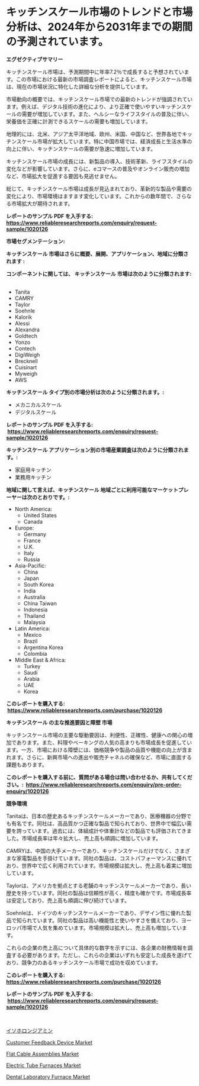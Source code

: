 <p><h1>キッチンスケール市場のトレンドと市場分析は、2024年から2031年までの期間の予測されています。</h1></p><p><strong>エグゼクティブサマリー</strong></p>
<p><p>キッチンスケール市場は、予測期間中に年率7.2％で成長すると予想されています。この市場における最新の市場調査レポートによると、キッチンスケール市場は、現在の市場状況に特化した詳細な分析を提供しています。</p><p>市場動向の概要では、キッチンスケール市場での最新のトレンドが強調されています。例えば、デジタル技術の進化により、より正確で使いやすいキッチンスケールの需要が増加しています。また、ヘルシーなライフスタイルの普及に伴い、栄養価を正確に計測できるスケールの需要も増加しています。</p><p>地理的には、北米、アジア太平洋地域、欧州、米国、中国など、世界各地でキッチンスケール市場が拡大しています。特に中国市場では、経済成長と生活水準の向上に伴い、キッチンスケールの需要が急速に増加しています。</p><p>キッチンスケール市場の成長には、新製品の導入、技術革新、ライフスタイルの変化などが影響しています。さらに、eコマースの普及やオンライン販売の増加など、市場拡大を促進する要因も見逃せません。</p><p>総じて、キッチンスケール市場は成長が見込まれており、革新的な製品や需要の変化により、市場環境はますます変化しています。これからの数年間で、さらなる市場拡大が期待されます。</p></p>
<p><strong>レポートのサンプル PDF を入手する: <a href="https://www.reliableresearchreports.com/enquiry/request-sample/1020126">https://www.reliableresearchreports.com/enquiry/request-sample/1020126</a></strong></p>
<p><strong>市場セグメンテーション:</strong></p>
<p><strong> キッチンスケール 市場はさらに概要、展開、アプリケーション、地域に分類されます :</strong></p>
<p><strong>コンポーネントに関しては、 キッチンスケール 市場は次のように分類されます: &nbsp;</strong></p>
<p><ul><li>Tanita</li><li>CAMRY</li><li>Taylor</li><li>Soehnle</li><li>Kalorik</li><li>Alessi</li><li>Alexandra</li><li>Goldtech</li><li>Yonzo</li><li>Contech</li><li>DigiWeigh</li><li>Brecknell</li><li>Cuisinart</li><li>Myweigh</li><li>AWS</li></ul></p>
<p><strong> キッチンスケール タイプ別の市場分析は次のように分類されます。:</strong></p>
<p><ul><li>メカニカルスケール</li><li>デジタルスケール</li></ul></p>
<p><strong>レポートのサンプル PDF を入手する: &nbsp;<a href="https://www.reliableresearchreports.com/enquiry/request-sample/1020126">https://www.reliableresearchreports.com/enquiry/request-sample/1020126</a></strong></p>
<p><strong> キッチンスケール アプリケーション別の市場産業調査は次のように分類されます。:</strong></p>
<p><ul><li>家庭用キッチン</li><li>業務用キッチン</li></ul></p>
<p><strong>地域に関して言えば、キッチンスケール 地域ごとに利用可能なマーケットプレーヤーは次のとおりです。:</strong></p>
<p><ul>
    <li>
        North America:
        <ul>
            <li>United States</li>
            <li>Canada</li>
        </ul>
    </li>
    <li>
        Europe:
        <ul>
            <li>Germany</li>
            <li>France</li>
            <li>U.K.</li>
            <li>Italy</li>
            <li>Russia</li>
        </ul>
    </li>
    <li>
        Asia-Pacific:
        <ul>
            <li>China</li>
            <li>Japan</li>
            <li>South Korea</li>
            <li>India</li>
            <li>Australia</li>
            <li>China Taiwan</li>
            <li>Indonesia</li>
            <li>Thailand</li>
            <li>Malaysia</li>
        </ul>
    </li>
    <li>
        Latin America:
        <ul>
            <li>Mexico</li>
            <li>Brazil</li>
            <li>Argentina Korea</li>
            <li>Colombia</li>
        </ul>
    </li>
    <li>
        Middle East & Africa:
        <ul>
            <li>Turkey</li>
            <li>Saudi</li>
            <li>Arabia</li>
            <li>UAE</li>
            <li>Korea</li>
        </ul>
    </li>
    </ul></p>
<p><strong>このレポートを購入する: &nbsp;<a href="https://www.reliableresearchreports.com/purchase/1020126">https://www.reliableresearchreports.com/purchase/1020126</a></strong></p>
<p><strong>キッチンスケール の主な推進要因と障壁 市場</strong></p>
<p><p>キッチンスケール市場の主要な駆動要因は、利便性、正確性、健康への関心の増加であります。また、料理やベーキングの人気の高まりも市場成長を促進しています。一方、市場における障壁には、価格競争や製品の品質や機能の向上が含まれます。さらに、新興市場への進出や販売チャネルの確保など、市場に直面する課題もあります。</p></p>
<p><strong>このレポートを購入する前に、質問がある場合は問い合わせるか、共有してください。:&nbsp; <a href="https://www.reliableresearchreports.com/enquiry/pre-order-enquiry/1020126">https://www.reliableresearchreports.com/enquiry/pre-order-enquiry/1020126</a></strong></p>
<p><strong>競争環境</strong></p>
<p><p>Tanitaは、日本の歴史あるキッチンスケールメーカーであり、医療機器の分野でも有名です。同社は、高品質かつ正確な製品で知られており、世界中で幅広い需要を誇っています。過去には、体組成計や体重計などの製品でも評価されてきました。市場成長率は年々拡大し、売上高も順調に増加しています。</p><p>CAMRYは、中国の大手メーカーであり、キッチンスケールだけでなく、さまざまな家電製品を手掛けています。同社の製品は、コストパフォーマンスに優れており、世界中で広く利用されています。市場規模は拡大し、売上高も着実に増加しています。</p><p>Taylorは、アメリカを拠点とする老舗のキッチンスケールメーカーであり、長い歴史を持っています。同社の製品は信頼性が高く、精度も確かです。市場成長率は安定しており、売上高も順調に伸び続けています。</p><p>Soehnleは、ドイツのキッチンスケールメーカーであり、デザイン性に優れた製品で知られています。同社の製品は高い機能性と使いやすさを備えており、ヨーロッパ市場で人気を集めています。市場規模は拡大し、売上高も増加しています。</p><p>これらの企業の売上高について具体的な数字を示すには、各企業の財務情報を調査する必要があります。ただし、これらの企業はいずれも安定した成長を遂げており、競争力のあるキッチンスケール市場で成功を収めています。</p></p>
<p><strong>このレポートを購入する: &nbsp; <a href="https://www.reliableresearchreports.com/purchase/1020126">https://www.reliableresearchreports.com/purchase/1020126</a></strong></p>
<p><strong>レポートのサンプル PDF を入手する: &nbsp;<a href="https://www.reliableresearchreports.com/enquiry/request-sample/1020126">https://www.reliableresearchreports.com/enquiry/request-sample/1020126</a></strong><strong></strong></p>
<p>&nbsp;</p>
<p><p><a href="https://github.com/oqoeusbvpadwjs08/Market-Research-Report-List-1/blob/main/5847853188616.md">イソホロンジアミン</a></p><p><a href="https://frill-swim-3cd.notion.site/Customer-Feedback-Device-Market-Size-Global-Industry-Overview-Market-Segmentation-and-Forecast-20-ed5713027fbe4960bdcf62adc3367a2d">Customer Feedback Device Market</a></p><p><a href="https://view.publitas.com/reportprime-1/flat-cable-assemblies-market-size-focuses-on-market-dynamics-in-depth-analysis-and-future-projections-of-its-market-forecasted-for-period-from-2024-to-2031/">Flat Cable Assemblies Market</a></p><p><a href="https://issuu.com/reportprime-2/docs/electric-tube-furnaces-market-size-2030.pptx">Electric Tube Furnaces Market</a></p><p><a href="https://issuu.com/reportprime-2/docs/dental-laboratory-furnace-market-size-2030.pptx">Dental Laboratory Furnace Market</a></p></p>